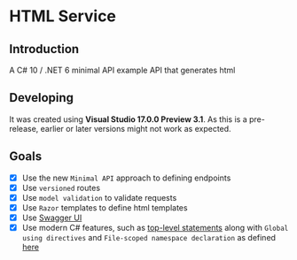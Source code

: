 # HTML Service

## Introduction

A C# 10 / .NET 6 minimal API example API that generates html

## Developing

It was created using **Visual Studio 17.0.0 Preview 3.1**.  As this is a pre-release, earlier or later versions might not work as expected.

## Goals

- [x] Use the new `Minimal API` approach to defining endpoints
- [x] Use `versioned` routes
- [x] Use `model validation` to validate requests
- [x] Use `Razor` templates to define html templates
- [x] Use [Swagger UI](https://swagger.io/tools/swagger-ui/)
- [x] Use modern C# features, such as [top-level statements](https://docs.microsoft.com/en-us/dotnet/csharp/whats-new/tutorials/top-level-statements) along with `Global using directives`
and `File-scoped namespace declaration` as defined [here](https://docs.microsoft.com/en-us/dotnet/csharp/whats-new/csharp-10)
